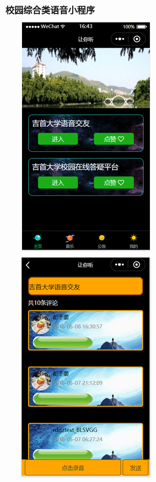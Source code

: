# 校园综合类语音小程序<br />

<center>
  
  ![image text](introduce1.png)<br /><br />
![image text](introduce2.png)
  </center>
  

